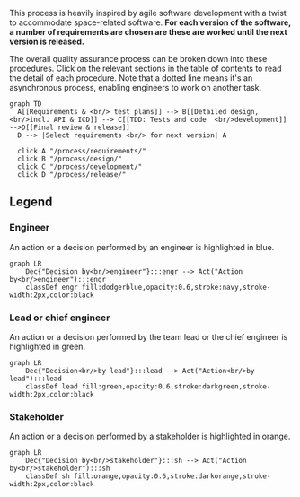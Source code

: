 This process is heavily inspired by agile software development with a twist to accommodate space-related software. **For each version of the software, a number of requirements are chosen are these are worked until the next version is released.**

The overall quality assurance process can be broken down into these procedures. Click on the relevant sections in the table of contents to read the detail of each procedure. Note that a dotted line means it's an asynchronous process, enabling engineers to work on another task.

``` mermaid
graph TD
  A[[Requirements & <br/> test plans]] --> B[[Detailed design, <br/>incl. API & ICD]] --> C[[TDD: Tests and code  <br/>development]] -->D[[Final review & release]]
  D --> |Select requirements <br/> for next version| A

  click A "/process/requirements/"
  click B "/process/design/"
  click C "/process/development/"
  click D "/process/release/"
```

## Legend

### Engineer

An action or a decision performed by an engineer is highlighted in blue.

```mermaid
graph LR
    Dec{"Decision by<br/>engineer"}:::engr --> Act("Action by<br/>engineer"):::engr
    classDef engr fill:dodgerblue,opacity:0.6,stroke:navy,stroke-width:2px,color:black
```

### Lead or chief engineer

An action or a decision performed by the team lead or the chief engineer is highlighted in green.

```mermaid
graph LR
    Dec{"Decision<br/>by lead"}:::lead --> Act("Action<br/>by lead"):::lead
    classDef lead fill:green,opacity:0.6,stroke:darkgreen,stroke-width:2px,color:black
```

### Stakeholder

An action or a decision performed by a stakeholder is highlighted in orange.

```mermaid
graph LR
    Dec{"Decision by<br/>stakeholder"}:::sh --> Act("Action by<br/>stakeholder"):::sh
    classDef sh fill:orange,opacity:0.6,stroke:darkorange,stroke-width:2px,color:black
```